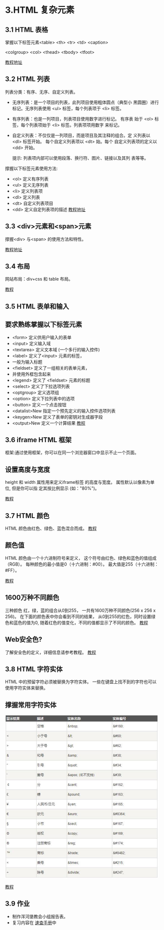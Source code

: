 # 3.HTML 复杂元素
## 3.1 HTML 表格

掌握以下标签元素\<table> \<th> \<tr> \<td> \<caption>
    
\<colgroup> \<col> \<thead> \<tbody> \<tfoot>

[教程地址](http://www.runoob.com/html/html-tables.html)

## 3.2 HTML 列表
 列表分类：有序、无序、自定义列表。

- 无序列表：是一个项目的列表，此列项目使用粗体圆点（典型小 黑圆圈）进行标记。无序列表使用 \<ul> 标签，每个列表项于  \<li> 标签。

- 有序列表：也是一列项目，列表项目使用数字进行标记。 有序表 始于 \<ol> 标签，每个列表项始于 \<li> 标签。列表项项用数字 来标记。 

- 自定义列表：不仅仅是一列项目，而是项目及其注释的组合。定 义列表以 \<dl> 标签开始。
每个自定义列表项以 \<dt> 始。每个 自定义列表项的定义以
\<dd> 开始。

   提示: 列表项内部可以使用段落、换行符、图片、链接以及其列 表等等。

 撑握以下标签元素使用方法:
- \<ol> 定义有序列表
- \<ul> 定义无序列表
- \<li> 定义列表项
- \<dl> 定义列表
- \<dt> 自定义列表项目
- \<dd> 定义自定列表项的描述
[教程地址](http://www.runoob.com/html/html-lists.html)

## 3.3 \<div>元素和\<span>元素

撑握\<div> 与\<span> 的使用方法和特性。

[教程地址](http://www.runoob.com/html/html-blocks.html)   
## 3.4 布局
网站布局：div+css 和 table 布局。

[教程](http://www.runoob.com/html/html-layouts.html)

## 3.5 HTML 表单和输入

## 要求熟练掌握以下标签元素
- \<form>	定义供用户输入的表单
- \<input>	定义输入域
- \<textarea>	定义文本域 (一个多行的输入控件)
- \<label>	定义了\<input> 元素的标签，
- 一般为输入标题
- \<fieldset>	定义了一组相关的表单元素，
- 并使用外框包含起来
- \<legend>	定义了 \<fieldset> 元素的标题
- \<select>	定义了下拉选项列表
- \<optgroup>	定义选项组
- \<option>	定义下拉列表中的选项
- \<button>	定义一个点击按钮
- \<datalist>New	指定一个预先定义的输入控件选项列表
- \<keygen>New	定义了表单的密钥对生成器字段
- \<output>New	定义一个计算结果
[教程](http://www.runoob.com/html/html-forms.html)

## 3.6 iframe HTML 框架
框架:通过使用框架，你可以在同一个浏览器窗口中显示不止一个页面。
##  设置高度与宽度
height 和 width 属性用来定义iframe标签
的高度与宽度。
属性默认以像素为单位, 但是你可以指
定其按比例显示 (如："80%")。

[教程](http://www.runoob.com/html/html-iframes.html)
## 3.7 HTML 颜色
HTML 颜色由红色、绿色、蓝色混合而成。
[教程](http://www.runoob.com/html/html-colors.html)
##  颜色值
HTML 颜色由一个十六进制符号来定义，
这个符号由红色、绿色和蓝色的值组成（RGB）。
每种颜色的最小值是0（十六进制：#00）。
最大值是255（十六进制：#FF）。

[教程](http://www.runoob.com/html/html-colors.html)
##  1600万种不同颜色
三种颜色 红，绿，蓝的组合从0到255，
一共有1600万种不同颜色(256 x 256 x 256)。
在下面的颜色表中你会看到不同的结果，
从0到255的红色，同时设置绿色和蓝色的值为0,
随着红色的值变化，不同的值都显示了不同的颜色。
[教程](http://www.runoob.com/html/html-colors.html)
##  Web安全色?
了解安全色的定义，详细信息请参考教程。
[教程](http://www.runoob.com/html/html-colors.html)
## 3.8 HTML 字符实体
HTML 中的预留字符必须被替换为字符实体。
一些在键盘上找不到的字符也可以使用字符实体来替换。
## 撑握常用字符实体
![image](char.jpg)

[教程](http://www.runoob.com/html/html-entities.html)

## 3.9 作业 
- 制作浑河堡教会小组报告表。
- 复习内容在 [速查手册](http://www.runoob.com/html/html-quicklist.html)中